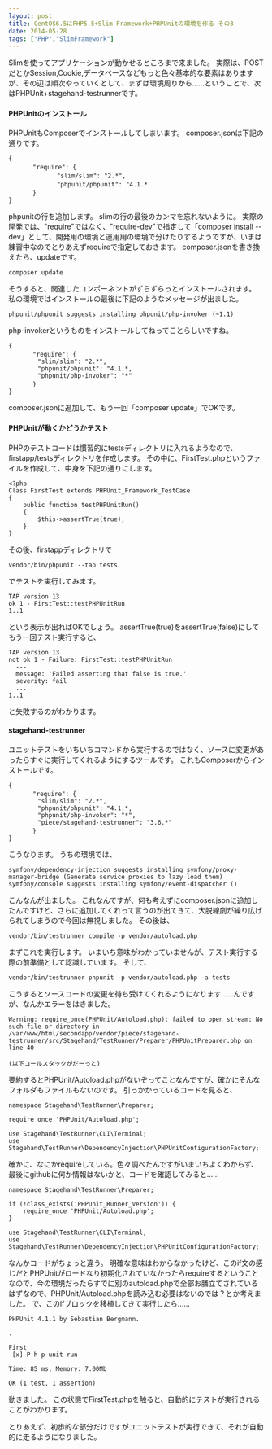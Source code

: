 ```yaml
---
layout: post
title: CentOS6.5にPHP5.5+Slim Framework+PHPUnitの環境を作る その3
date: 2014-05-28
tags: ["PHP","SlimFramework"]
---
```


Slimを使ってアプリケーションが動かせるところまで来ました。
実際は、POSTだとかSession,Cookie,データベースなどもっと色々基本的な要素はありますが、その辺は順次やっていくとして、まずは環境周りから......ということで、次はPHPUnit+stagehand-testrunnerです。

#### PHPUnitのインストール

PHPUnitもComposerでインストールしてしまいます。
composer.jsonは下記の通りです。

    {
    　　　　"require": {
    　　　　　　　　"slim/slim": "2.*",
    　　　　　　　　"phpunit/phpunit": "4.1.*
    　　　　}
    }

phpunitの行を追加します。
slimの行の最後のカンマを忘れないように。
実際の開発では、"require"ではなく、"require-dev"で指定して「composer install --dev」として、開発用の環境と運用用の環境で分けたりするようですが、いまは練習中なのでとりあえずrequireで指定しておきます。
composer.jsonを書き換えたら、updateです。

    composer update

そうすると、関連したコンポーネントがずらずらっとインストールされます。
私の環境ではインストールの最後に下記のようなメッセージが出ました。

    phpunit/phpunit suggests installing phpunit/php-invoker (~1.1)

php-invokerというものをインストールしてねってことらしいですね。

    {
    　　　　"require": {
            "slim/slim": "2.*",
            "phpunit/phpunit": "4.1.*,
            "phpunit/php-invoker": "*"
    　　　　}
    }

composer.jsonに追加して、もう一回「composer update」でOKです。

#### PHPUnitが動くかどうかテスト

PHPのテストコードは慣習的にtestsディレクトリに入れるようなので、firstapp/testsディレクトリを作成します。
その中に、FirstTest.phpというファイルを作成して、中身を下記の通りにします。

    <?php
    Class FirstTest extends PHPUnit_Framework_TestCase
    {
        public function testPHPUnitRun()
        {
            $this->assertTrue(true);
        }
    }

その後、firstappディレクトリで

    vendor/bin/phpunit --tap tests

でテストを実行してみます。

    TAP version 13
    ok 1 - FirstTest::testPHPUnitRun
    1..1

という表示が出ればOKでしょう。
assertTrue(true)をassertTrue(false)にしてもう一回テスト実行すると、

    TAP version 13
    not ok 1 - Failure: FirstTest::testPHPUnitRun
      ---
      message: 'Failed asserting that false is true.'
      severity: fail
      ...
    1..1

と失敗するのがわかります。

#### stagehand-testrunner

ユニットテストをいちいちコマンドから実行するのではなく、ソースに変更があったらすぐに実行してくれるようにするツールです。
これもComposerからインストールです。

    {
    　　　　"require": {
            "slim/slim": "2.*",
            "phpunit/phpunit": "4.1.*,
            "phpunit/php-invoker": "*",
            "piece/stagehand-testrunner": "3.6.*"
    　　　　}
    }

こうなります。
うちの環境では、

    symfony/dependency-injection suggests installing symfony/proxy-manager-bridge (Generate service proxies to lazy load them)
    symfony/console suggests installing symfony/event-dispatcher ()

こんなんが出ました。
これなんですが、何も考えずにcomposer.jsonに追加したんですけど、さらに追加してくれって言うのが出てきて、大脱線劇が繰り広げられてしまうので今回は無視しました。
その後は、

    vendor/bin/testrunner compile -p vendor/autoload.php

まずこれを実行します。
いまいち意味がわかっていませんが、テスト実行する際の前準備として認識しています。
そして、

    vendor/bin/testrunner phpunit -p vendor/autoload.php -a tests

こうするとソースコードの変更を待ち受けてくれるようになります......んですが、なんかエラーをはきました。

    Warning: require_once(PHPUnit/Autoload.php): failed to open stream: No such file or directory in /var/www/html/secondapp/vendor/piece/stagehand-testrunner/src/Stagehand/TestRunner/Preparer/PHPUnitPreparer.php on line 40

    (以下コールスタックがだーっと)

要約するとPHPUnit/Autoload.phpがないぞってことなんですが、確かにそんなフォルダもファイルもないのです。
引っかかっているコードを見ると、

    namespace Stagehand\TestRunner\Preparer;

    require_once 'PHPUnit/Autoload.php';

    use Stagehand\TestRunner\CLI\Terminal;
    use Stagehand\TestRunner\DependencyInjection\PHPUnitConfigurationFactory;

確かに、なにかrequireしている。色々調べたんですがいまいちよくわからず、最後にgithubに何か情報はないかと、コードを確認してみると......

    namespace Stagehand\TestRunner\Preparer;

    if (!class_exists('PHPUnit_Runner_Version')) {
        require_once 'PHPUnit/Autoload.php';
    }

    use Stagehand\TestRunner\CLI\Terminal;
    use Stagehand\TestRunner\DependencyInjection\PHPUnitConfigurationFactory;

なんかコードがちょっと違う。
明確な意味はわからなかったけど、このif文の感じだとPHPUnitがロードなり初期化されていなかったらrequireするということなので、今の環境だったらすでに別のautoload.phpで全部お膳立てされているはずなので、PHPUnit/Autoload.phpを読み込む必要はないのでは？とか考えました。
で、このifブロックを移植してきて実行したら......

    PHPUnit 4.1.1 by Sebastian Bergmann.

    .

    First
     [x] P h p unit run

    Time: 85 ms, Memory: 7.00Mb

    OK (1 test, 1 assertion)

動きました。
この状態でFirstTest.phpを触ると、自動的にテストが実行されることがわかります。

とりあえず、初歩的な部分だけですがユニットテストが実行できて、それが自動的に走るようになりました。